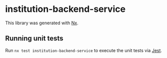 # institution-backend-service

This library was generated with [Nx](https://nx.dev).

## Running unit tests

Run `nx test institution-backend-service` to execute the unit tests via [Jest](https://jestjs.io).
